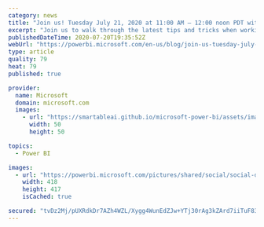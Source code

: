 ```yaml
---
category: news
title: "Join us! Tuesday July 21, 2020 at 11:00 AM – 12:00 noon PDT with Gaston Cruz!"
excerpt: "Join us to walk through the latest tips and tricks when working with XMLA Endpoints in Power BI."
publishedDateTime: 2020-07-20T19:35:52Z
webUrl: "https://powerbi.microsoft.com/en-us/blog/join-us-tuesday-july-21-2020-at-1100-am-1200-noon-pdt-with-gaston-cruz/"
type: article
quality: 79
heat: 79
published: true

provider:
  name: Microsoft
  domain: microsoft.com
  images:
    - url: "https://smartableai.github.io/microsoft-power-bi/assets/images/organizations/microsoft.com-50x50.jpg"
      width: 50
      height: 50

topics:
  - Power BI

images:
  - url: "https://powerbi.microsoft.com/pictures/shared/social/social-default-image.png"
    width: 418
    height: 417
    isCached: true

secured: "tvDz2Mj/pUXRdkDr7AZh4WZL/Xygg4WunEdZJw+YTj30rAg3kZArd7iiTuF83TIKSKcf/xROJWAfe2mNp1lJoUwcaf6EsyLpk0p35e3sFqaSJq+gkGw+0UQITJV20WfMIpSou5C6qbf92aLT0KFbkLA+dj/FJTVPBaYjMhEIc22nOuXNt9rtRlYIPiO1xh4VPw/r/8IHTVYQ8DT0C9gOCxiwDyakqxIUlKHSaWEi//q9C1yVNXodzrjNP+sEI9Vam3tZSfy/odU9BvcCywVihq5Djmv4HBmZawnpqKNiuGnIsqiVycAdttcu80+gaLL2e3bw5jnyqLyt4Yu9ajhThg==;PLjU3Drx1zdEZfyCvIa7Iw=="
---
```


